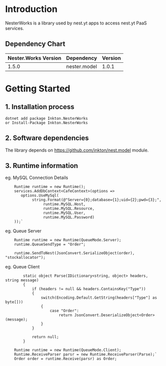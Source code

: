 # Introduction 
NesterWorks is a library used by nest.yt apps to access nest.yt PaaS services.  

## Dependency Chart

| Nester.Works Version    | Dependency    | Version       |
| ----------------------- | ------------- | ------------- |
| 1.5.0                   | nester.model  | 1.0.1         |

# Getting Started
## 1.	Installation process
```
dotnet add package Inkton.NesterWorks
or Install-Package Inkton.NesterWorks
```

## 2.	Software dependencies
The library depends on https://github.com/inkton/nest.model module.

## 3.  Runtime information
  
eg. MySQL Connection Details
```
    Runtime runtime = new Runtime();
    services.AddDbContext<CafeContext>(options =>
       options.UseMySql(
            string.Format(@"Server={0};database={1};uid={2};pwd={3};",
                 runtime.MySQL.Host,
                 runtime.MySQL.Resource,
                 runtime.MySQL.User,                        
                 runtime.MySQL.Password)
    ));`   
```

eg. Queue Server
```   
    Runtime runtime = new Runtime(QueueMode.Server);
    runtime.QueueSendType = "Order";    
    
    runtime.SendToNest(JsonConvert.SerializeObject(order), "stockallocator");
``` 
eg. Queue Client
```
        static object Parse(IDictionary<string, object> headers, string message)
        {
            if (headers != null && headers.ContainsKey("Type"))
            {
                switch(Encoding.Default.GetString(headers["Type"] as byte[]))
                {
                    case "Order":
                        return JsonConvert.DeserializeObject<Order>(message);                    
                }
            }

            return null;
        }
```
```
    Runtime runtime = new Runtime(QueueMode.Client);
    Runtime.ReceiveParser parsr = new Runtime.ReceiveParser(Parse);`   
    Order order = runtime.Receive(parsr) as Order;
```
